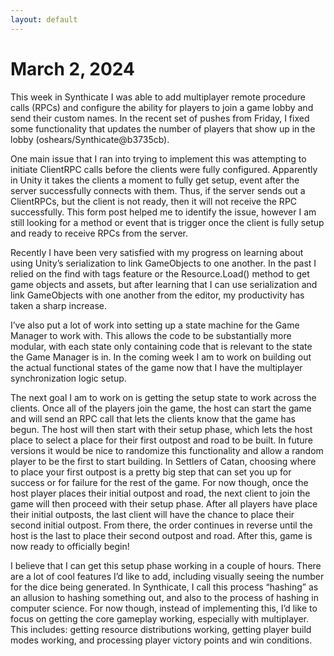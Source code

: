 ```yaml
---
layout: default
---
```


# March 2, 2024
This week in Synthicate I was able to add multiplayer remote procedure calls (RPCs) and configure the ability for players to join a game lobby and send their custom names. In the recent set of pushes from Friday, I fixed some functionality that updates the number of players that show up in the lobby (oshears/Synthicate@b3735cb). 

One main issue that I ran into trying to implement this was attempting to initiate ClientRPC calls before the clients were fully configured. Apparently in Unity it takes the clients a moment to fully get setup, event after the server successfully connects with them. Thus, if the server sends out a ClientRPCs, but the client is not ready, then it will not receive the RPC successfully. This form post helped me to identify the issue, however I am still looking for a method or event that is trigger once the client is fully setup and ready to receive RPCs from the server.

Recently I have been very satisfied with my progress on learning about using Unity’s serialization to link GameObjects to one another. In the past I relied on the find with tags feature or the Resource.Load() method to get game objects and assets, but after learning that I can use serialization and link GameObjects with one another from the editor, my productivity has taken a sharp increase.

I’ve also put a lot of work into setting up a state machine for the Game Manager to work with. This allows the code to be substantially more modular, with each state only containing code that is relevant to the state the Game Manager is in. In the coming week I am to work on building out the actual functional states of the game now that I have the multiplayer synchronization logic setup.

The next goal I am to work on is getting the setup state to work across the clients. Once all of the players join the game, the host can start the game and will send an RPC call that lets the clients know that the game has begun. The host will then start with their setup phase, which lets the host place to select a place for their first outpost and road to be built. In future versions it would be nice to randomize this functionality and allow a random player to be the first to start building. In Settlers of Catan, choosing where to place your first outpost is a pretty big step that can set you up for success or for failure for the rest of the game. For now though, once the host player places their initial outpost and road, the next client to join the game will then proceed with their setup phase. After all players have place their initial outposts, the last client will have the chance to place their second initial outpost. From there, the order continues in reverse until the host is the last to place their second outpost and road. After this, game is now ready to officially begin!

I believe that I can get this setup phase working in a couple of hours. There are a lot of cool features I’d like to add, including visually seeing the number for the dice being generated. In Synthicate, I call this process “hashing” as an allusion to hashing something out, and also to the process of hashing in computer science. For now though, instead of implementing this, I’d like to focus on getting the core gameplay working, especially with multiplayer. This includes: getting resource distributions working, getting player build modes working, and processing player victory points and win conditions.
